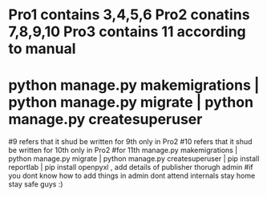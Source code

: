 # Pro1 contains 3,4,5,6  Pro2 conatins 7,8,9,10  Pro3 contains 11 according to manual 
# python manage.py makemigrations | python manage.py migrate | python manage.py createsuperuser
#9 refers that it shud be written for 9th only in Pro2
#10 refers that it shud be written for 10th only in Pro2
#for 11th  manage.py makemigrations | python manage.py migrate | python manage.py createsuperuser | pip install reportlab | pip install openpyxl , add details of publisher thorugh admin 
#if you dont know how to add things in admin dont attend internals stay home stay safe guys :)
